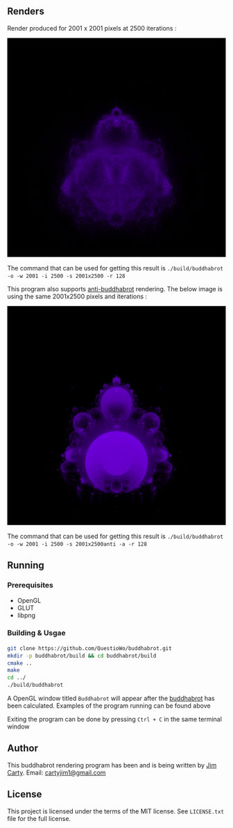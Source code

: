 ## Renders
Render produced for 2001 x 2001 pixels at 2500 iterations :

![Buddhabrot](https://github.com/QuestioWo/buddhabrot/blob/main/assets/2001x2500.png?raw=true)

The command that can be used for getting this result is `./build/buddhabrot -o -w 2001 -i 2500 -s 2001x2500 -r 128`

This program also supports [anti-buddhabrot](https://en.wikipedia.org/wiki/Buddhabrot#Nuances) rendering. The below image is using the same 2001x2500 pixels and iterations :

![Anti-buddhabrot](https://github.com/QuestioWo/buddhabrot/blob/main/assets/2001x2500anti.png?raw=true)

The command that can be used for getting this result is `./build/buddhabrot -o -w 2001 -i 2500 -s 2001x2500anti -a -r 128`

## Running

### Prerequisites
* OpenGL
* GLUT
* libpng

### Building & Usgae

```bash
git clone https://github.com/QuestioWo/buddhabrot.git
mkdir -p buddhabrot/build && cd buddhabrot/build
cmake ..
make
cd ../
./build/buddhabrot
```

A OpenGL window titled `Buddhabrot` will appear after the [buddhabrot](https://en.wikipedia.org/wiki/Buddhabrot) has been calculated. Examples of the program running can be found above

Exiting the program can be done by pressing `Ctrl + C` in the same terminal window

## Author

This buddhabrot rendering program has been and is being written by [Jim Carty](https://questiowo.github.io). Email: cartyjim1@gmail.com

## License

This project is licensed under the terms of the MIT license. See `LICENSE.txt` file for the full license.
